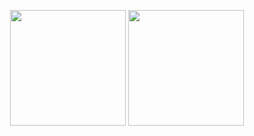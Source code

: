 <p align="center">
  <img src="https://github-readme-stats.vercel.app/api?username=kichkiro&theme=github_dark&show_icons=true" height="185" />
  <img src="https://github-readme-stats.vercel.app/api/top-langs/?username=kichkiro&layout=compact&theme=github_dark&langs_count=8" height="185" />
</p>
